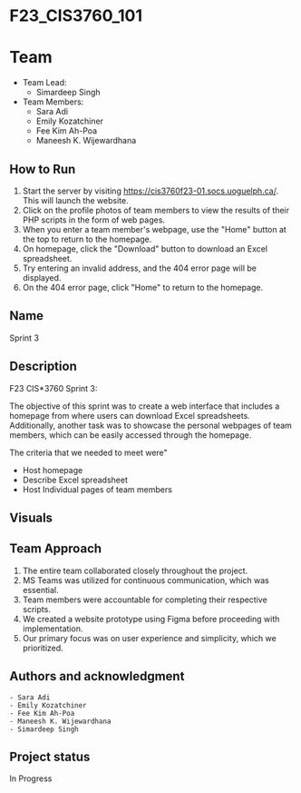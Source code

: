 # F23_CIS3760_101

# Team

-   Team Lead:
    -   Simardeep Singh
-   Team Members:
    -   Sara Adi
    -   Emily Kozatchiner
    -   Fee Kim Ah-Poa
    -   Maneesh K. Wijewardhana

## How to Run

1. Start the server by visiting https://cis3760f23-01.socs.uoguelph.ca/. This will launch the website.
2. Click on the profile photos of team members to view the results of their PHP scripts in the form of web pages.
3. When you enter a team member's webpage, use the "Home" button at the top to return to the homepage.
4. On homepage, click the "Download" button to download an Excel spreadsheet.
5. Try entering an invalid address, and the 404 error page will be displayed.
6. On the 404 error page, click "Home" to return to the homepage.

## Name

Sprint 3

## Description

F23 CIS\*3760 Sprint 3:

The objective of this sprint was to create a web interface that includes a homepage from where users can download Excel spreadsheets. Additionally, another task was to showcase the personal webpages of team members, which can be easily accessed through the homepage.

The criteria that we needed to meet were"
-   Host homepage
-   Describe Excel spreadsheet
-   Host Individual pages of team members

## Visuals


## Team Approach

1. The entire team collaborated closely throughout the project.
2. MS Teams was utilized for continuous communication, which was essential.
3. Team members were accountable for completing their respective scripts.
4. We created a website prototype using Figma before proceeding with implementation.
5. Our primary focus was on user experience and simplicity, which we prioritized.

## Authors and acknowledgment

    - Sara Adi
    - Emily Kozatchiner
    - Fee Kim Ah-Poa
    - Maneesh K. Wijewardhana
    - Simardeep Singh

## Project status

In Progress
